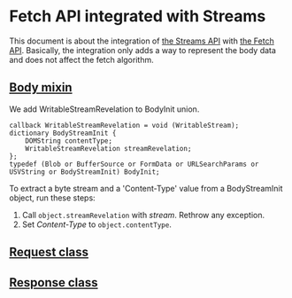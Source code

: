Fetch API integrated with Streams
===

This document is about the integration of [the Streams API](https://streams.spec.whatwg.org/) with [the Fetch API](https://fetch.spec.whatwg.org/#fetch-api).
Basically, the integration only adds a way to represent the body data and does not affect the fetch algorithm.

## [Body mixin](https://fetch.spec.whatwg.org/#body-mixin)

We add WritableStreamRevelation to BodyInit union.

```
callback WritableStreamRevelation = void (WritableStream);
dictionary BodyStreamInit {
    DOMString contentType;
    WritableStreamRevelation streamRevelation;
};
typedef (Blob or BufferSource or FormData or URLSearchParams or USVString or BodyStreamInit) BodyInit;
```

To extract a byte stream and a 'Content-Type' value from a BodyStreamInit object, run these steps:
1. Call `object.streamRevelation` with *stream*. Rethrow any exception.
2. Set *Content-Type* to `object.contentType`.

## [Request class](https://fetch.spec.whatwg.org/#request-class)




## [Response class](https://fetch.spec.whatwg.org/#response-class)
